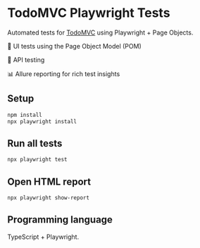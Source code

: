 # TodoMVC Playwright Tests

Automated tests for [TodoMVC](https://demo.playwright.dev/todomvc) using Playwright + Page Objects.

🧪 UI tests using the Page Object Model (POM)

🔗 API testing

📊 Allure reporting for rich test insights

## Setup

```bash
npm install
npx playwright install
```

## Run all tests

```bash
npx playwright test
```

## Open HTML report

```bash
npx playwright show-report
```
## Programming language
TypeScript + Playwright. 